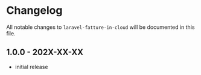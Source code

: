 # Changelog

All notable changes to `laravel-fatture-in-cloud` will be documented in this file.

## 1.0.0 - 202X-XX-XX

- initial release
